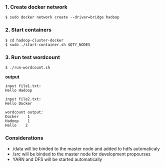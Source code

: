 ### 1. Create docker network

```
$ sudo docker network create --driver=bridge hadoop
```

### 2. Start containers

```
$ cd hadoop-cluster-docker
$ sudo ./start-container.sh $QTY_NODES
```

### 3. Run test wordcount

```
$ ./run-wordcount.sh
```

**output**

```
input file1.txt:
Hello Hadoop

input file2.txt:
Hello Docker

wordcount output:
Docker    1
Hadoop    1
Hello    2
```

### Considerations

- /data will be binded to the master node and added to hdfs automaticaly
- /src will be binded to the master node for development propourses
- YARN and DFS will be started automatically
